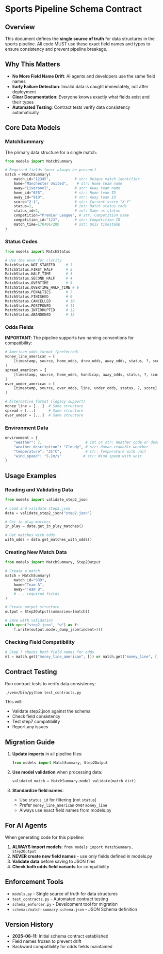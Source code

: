 # Sports Pipeline Schema Contract

## Overview

This document defines the **single source of truth** for data structures in the sports pipeline. All code MUST use these exact field names and types to ensure consistency and prevent pipeline breakage.

## Why This Matters

- **No More Field Name Drift**: AI agents and developers use the same field names
- **Early Failure Detection**: Invalid data is caught immediately, not after deployment
- **Clear Documentation**: Everyone knows exactly what fields exist and their types
- **Automated Testing**: Contract tests verify data consistency automatically

## Core Data Models

### MatchSummary

The primary data structure for a single match:

```python
from models import MatchSummary

# Required fields (must always be present)
match = MatchSummary(
    match_id="12345",           # str: Unique match identifier
    home="Manchester United",    # str: Home team name
    away="Liverpool",           # str: Away team name
    home_id="678",              # str: Home team ID
    away_id="910",              # str: Away team ID
    score="2-1",                # str: Current score "X-Y"
    status=2,                   # int: Match status code
    status_id=2,                # int: Same as status
    competition="Premier League", # str: Competition name
    competition_id="123",       # str: Competition ID
    match_time=1704067200       # int: Unix timestamp
)
```

### Status Codes

```python
from models import MatchStatus

# Use the enum for clarity
MatchStatus.NOT_STARTED     # 1
MatchStatus.FIRST_HALF      # 2
MatchStatus.HALF_TIME       # 3
MatchStatus.SECOND_HALF     # 4
MatchStatus.OVERTIME        # 5
MatchStatus.OVERTIME_HALF_TIME # 6
MatchStatus.PENALTIES       # 7
MatchStatus.FINISHED        # 9
MatchStatus.CANCELLED       # 10
MatchStatus.POSTPONED       # 11
MatchStatus.INTERRUPTED     # 12
MatchStatus.ABANDONED       # 13
```

### Odds Fields

**IMPORTANT**: The pipeline supports two naming conventions for compatibility:

```python
# American odds format (preferred)
money_line_american = [
    [timestamp, source, home_odds, draw_odds, away_odds, status, ?, score]
]
spread_american = [
    [timestamp, source, home_odds, handicap, away_odds, status, ?, score]
]
over_under_american = [
    [timestamp, source, over_odds, line, under_odds, status, ?, score]
]

# Alternative format (legacy support)
money_line = [...]  # Same structure
spread = [...]      # Same structure
over_under = [...]  # Same structure
```

### Environment Data

```python
environment = {
    "weather": 7,                    # int or str: Weather code or description
    "weather_description": "Cloudy", # str: Human-readable weather
    "temperature": "21°C",           # str: Temperature with unit
    "wind_speed": "5.1m/s"          # str: Wind speed with unit
}
```

## Usage Examples

### Reading and Validating Data

```python
from models import validate_step2_json

# Load and validate step2.json
data = validate_step2_json("step2.json")

# Get in-play matches
in_play = data.get_in_play_matches()

# Get matches with odds
with_odds = data.get_matches_with_odds()
```

### Creating New Match Data

```python
from models import MatchSummary, Step2Output

# Create a match
match = MatchSummary(
    match_id="999",
    home="Team A",
    away="Team B",
    # ... required fields
)

# Create output structure
output = Step2Output(summaries=[match])

# Save with validation
with open("step2.json", "w") as f:
    f.write(output.model_dump_json(indent=2))
```

### Checking Field Compatibility

```python
# Step 7 checks both field names for odds
ml = match.get("money_line_american", []) or match.get("money_line", [])
```

## Contract Testing

Run contract tests to verify data consistency:

```bash
./venv/bin/python test_contracts.py
```

This will:
- Validate step2.json against the schema
- Check field consistency
- Test step7 compatibility
- Report any issues

## Migration Guide

1. **Update imports** in all pipeline files:
   ```python
   from models import MatchSummary, Step2Output
   ```

2. **Use model validation** when processing data:
   ```python
   validated_match = MatchSummary.model_validate(match_dict)
   ```

3. **Standardize field names**:
   - Use `status_id` for filtering (not `status`)
   - Prefer `money_line_american` over `money_line`
   - Always use exact field names from models.py

## For AI Agents

When generating code for this pipeline:

1. **ALWAYS import models**: `from models import MatchSummary, Step2Output`
2. **NEVER create new field names** - use only fields defined in models.py
3. **Validate data** before saving to JSON files
4. **Check both odds field variants** for compatibility

## Enforcement Tools

- `models.py` - Single source of truth for data structures
- `test_contracts.py` - Automated contract testing
- `schema_enforcer.py` - Development tool for migration
- `schemas/match-summary.schema.json` - JSON Schema definition

## Version History

- **2025-06-11**: Initial schema contract established
- Field names frozen to prevent drift
- Backward compatibility for odds fields maintained
